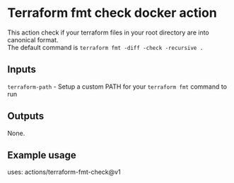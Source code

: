 # Terraform fmt check docker action

This action check if your terraform files in your root directory are into canonical format. <br>
The default command is `terraform fmt -diff -check -recursive .`

## Inputs

`terraform-path` - Setup a custom PATH for your `terraform fmt` command to run

## Outputs

None.

## Example usage

uses: actions/terraform-fmt-check@v1
